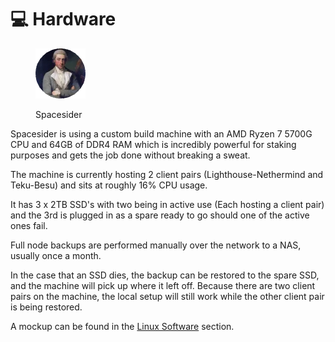 # 💻 Hardware

<figure><img src="../../.gitbook/assets/Spacesider.png" alt=""><figcaption><p>Spacesider</p></figcaption></figure>

Spacesider is using a custom build machine with an AMD Ryzen 7 5700G CPU and 64GB of DDR4 RAM which is incredibly powerful for staking purposes and gets the job done without breaking a sweat.

The machine is currently hosting 2 client pairs (Lighthouse-Nethermind and Teku-Besu) and sits at roughly 16% CPU usage.

It has 3 x 2TB SSD's with two being in active use (Each hosting a client pair) and the 3rd is plugged in as a spare ready to go should one of the active ones fail.

Full node backups are performed manually over the network to a NAS, usually once a month.

In the case that an SSD dies, the backup can be restored to the spare SSD, and the machine will pick up where it left off. Because there are two client pairs on the machine, the local setup will still work while the other client pair is being restored.



A mockup can be found in the [Linux Software](linux-software.md) section.
